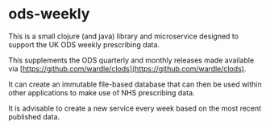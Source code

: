 # ods-weekly

This is a small clojure (and java) library and microservice designed to support the UK ODS weekly prescribing data.

This supplements the ODS quarterly and monthly releases made available via [https://github.com/wardle/clods](https://github.com/wardle/clods).

It can create an immutable file-based database that can then be used within other applications to make use of NHS
prescribing data. 

It is advisable to create a new service every week based on the most recent published data. 
